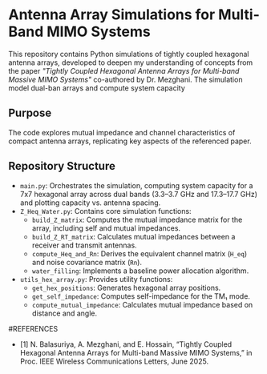 # Antenna Array Simulations for Multi-Band MIMO Systems

This repository contains Python simulations of tightly coupled hexagonal antenna arrays, developed to deepen my understanding of concepts from the paper *"Tightly Coupled Hexagonal Antenna Arrays for Multi-band Massive MIMO Systems"* co-authored by Dr. Mezghani. The simulation model dual-ban arrays and compute system capacity

## Purpose
The code explores mutual impedance and channel characteristics of compact antenna arrays, replicating key aspects of the referenced paper.

## Repository Structure
- `main.py`: Orchestrates the simulation, computing system capacity for a 7x7 hexagonal array across dual bands (3.3–3.7 GHz and 17.3–17.7 GHz) and plotting capacity vs. antenna spacing.
- `Z_Heq_Water.py`: Contains core simulation functions:
  - `build_Z_matrix`: Computes the mutual impedance matrix for the array, including self and mutual impedances.
  - `build_Z_RT_matrix`: Calculates mutual impedances between a receiver and transmit antennas.
  - `compute_Heq_and_Rn`: Derives the equivalent channel matrix (`H_eq`) and noise covariance matrix (`Rn`).
  - `water_filling`: Implements a baseline power allocation algorithm.
- `utils_hex_array.py`: Provides utility functions:
  - `get_hex_positions`: Generates hexagonal array positions.
  - `get_self_impedance`: Computes self-impedance for the TM₁ mode.
  - `compute_mutual_impedance`: Calculates mutual impedance based on distance and angle.

 #REFERENCES 
- [1] N. Balasuriya, A. Mezghani, and E. Hossain, “Tightly Coupled Hexagonal Antenna Arrays for Multi-band Massive MIMO Systems,” in Proc. IEEE Wireless Communications Letters, June 2025.


